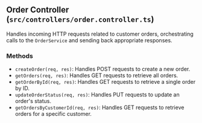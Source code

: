## Order Controller (`src/controllers/order.controller.ts`)

Handles incoming HTTP requests related to customer orders, orchestrating calls to the `OrderService` and sending back appropriate responses.

### Methods

*   `createOrder(req, res)`: Handles POST requests to create a new order.
*   `getOrders(req, res)`: Handles GET requests to retrieve all orders.
*   `getOrderById(req, res)`: Handles GET requests to retrieve a single order by ID.
*   `updateOrderStatus(req, res)`: Handles PUT requests to update an order's status.
*   `getOrdersByCustomerId(req, res)`: Handles GET requests to retrieve orders for a specific customer.
